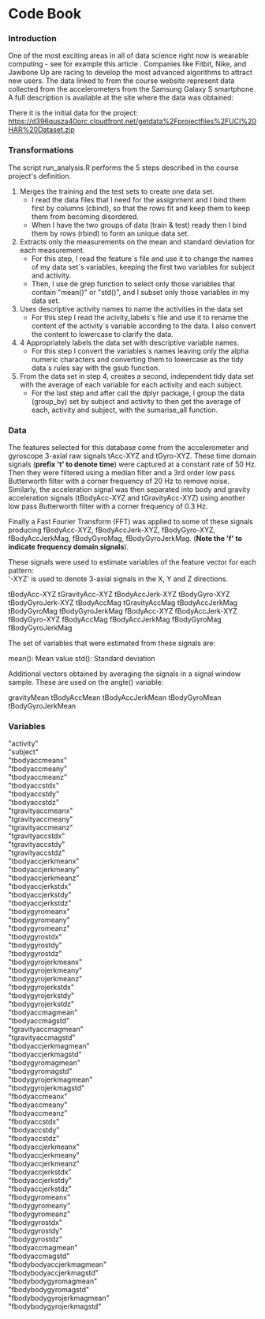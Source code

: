 # Code Book

### Introduction
One of the most exciting areas in all of data science right now is wearable computing - see for example this article . Companies like Fitbit, Nike, and Jawbone Up are racing to develop the most advanced algorithms to attract new users. The data linked to from the course website represent data collected from the accelerometers from the Samsung Galaxy S smartphone. A full description is available at the site where the data was obtained:

There it is the initial data for the project:
https://d396qusza40orc.cloudfront.net/getdata%2Fprojectfiles%2FUCI%20HAR%20Dataset.zip

### Transformations
The script run_analysis.R performs the 5 steps described in the course project's definition.

1. Merges the training and the test sets to create one data set.
    * I read the data files that I need for the assignment and I bind them first by columns (cbind), so that the rows fit and keep them to keep them from becoming disordered.
    * When I have the two groups of data (train & test) ready then I bind them by rows (rbind) to form an unique data set.
1. Extracts only the measurements on the mean and standard deviation for each measurement.
    * For this step, I read the feature´s file and use it to change the names of my data set´s variables, keeping the first two variables for subject and activity.
    * Then, I use de grep function to select only those variables that contain "mean()" or "std()", and I subset only those variables in my data set.
1. Uses descriptive activity names to name the activities in the data set
    * For this step I read the acivity_labels´s file and use it to rename the content of the activity´s variable according to the data. I also convert the content to lowercase to clarify the data.
1. 4 Appropriately labels the data set with descriptive variable names.
    * For this step I convert the variables´s names leaving only the alpha numeric characters and converting them to lowercase as the tidy data´s rules say with the gsub function.
1. From the data set in step 4, creates a second, independent tidy data set with the average of each variable for each activity and each subject.
    * For the last step and after call the dplyr package, I group the data (group_by) set by subject and activity to then get the average of each, activity and subject, with the sumarise_all function.

### Data
The features selected for this database come from the accelerometer and gyroscope 3-axial raw signals tAcc-XYZ and tGyro-XYZ. These time domain signals (**prefix 't' to denote time**) were captured at a constant rate of 50 Hz. Then they were filtered using a median filter and a 3rd order low pass Butterworth filter with a corner frequency of 20 Hz to remove noise. Similarly, the acceleration signal was then separated into body and gravity acceleration signals (tBodyAcc-XYZ and tGravityAcc-XYZ) using another low pass Butterworth filter with a corner frequency of 0.3 Hz.  

Finally a Fast Fourier Transform (FFT) was applied to some of these signals producing fBodyAcc-XYZ, fBodyAccJerk-XYZ, fBodyGyro-XYZ, fBodyAccJerkMag, fBodyGyroMag, fBodyGyroJerkMag. (**Note the 'f' to indicate frequency domain signals**). 

These signals were used to estimate variables of the feature vector for each pattern:  
'-XYZ' is used to denote 3-axial signals in the X, Y and Z directions.

tBodyAcc-XYZ
tGravityAcc-XYZ
tBodyAccJerk-XYZ
tBodyGyro-XYZ
tBodyGyroJerk-XYZ
tBodyAccMag
tGravityAccMag
tBodyAccJerkMag
tBodyGyroMag
tBodyGyroJerkMag
fBodyAcc-XYZ
fBodyAccJerk-XYZ
fBodyGyro-XYZ
fBodyAccMag
fBodyAccJerkMag
fBodyGyroMag
fBodyGyroJerkMag

The set of variables that were estimated from these signals are: 

mean(): Mean value
std(): Standard deviation

Additional vectors obtained by averaging the signals in a signal window sample. These are used on the angle() variable:

gravityMean
tBodyAccMean
tBodyAccJerkMean
tBodyGyroMean
tBodyGyroJerkMean

### Variables
"activity"                 
"subject"                 
"tbodyaccmeanx"         
"tbodyaccmeany"           
"tbodyaccmeanz"        
"tbodyaccstdx"            
"tbodyaccstdy"          
"tbodyaccstdz"            
"tgravityaccmeanx"      
"tgravityaccmeany"        
"tgravityaccmeanz"        
"tgravityaccstdx"         
"tgravityaccstdy"         
"tgravityaccstdz"         
"tbodyaccjerkmeanx"       
"tbodyaccjerkmeany"       
"tbodyaccjerkmeanz"       
"tbodyaccjerkstdx"        
"tbodyaccjerkstdy"        
"tbodyaccjerkstdz"        
"tbodygyromeanx"          
"tbodygyromeany"          
"tbodygyromeanz"          
"tbodygyrostdx"           
"tbodygyrostdy"           
"tbodygyrostdz"           
"tbodygyrojerkmeanx"      
"tbodygyrojerkmeany"      
"tbodygyrojerkmeanz"      
"tbodygyrojerkstdx"       
"tbodygyrojerkstdy"       
"tbodygyrojerkstdz"       
"tbodyaccmagmean"         
"tbodyaccmagstd"          
"tgravityaccmagmean"      
"tgravityaccmagstd"       
"tbodyaccjerkmagmean"     
"tbodyaccjerkmagstd"      
"tbodygyromagmean"        
"tbodygyromagstd"         
"tbodygyrojerkmagmean"    
"tbodygyrojerkmagstd"     
"fbodyaccmeanx"           
"fbodyaccmeany"           
"fbodyaccmeanz"           
"fbodyaccstdx"            
"fbodyaccstdy"            
"fbodyaccstdz"            
"fbodyaccjerkmeanx"       
"fbodyaccjerkmeany"       
"fbodyaccjerkmeanz"       
"fbodyaccjerkstdx"        
"fbodyaccjerkstdy"        
"fbodyaccjerkstdz"        
"fbodygyromeanx"          
"fbodygyromeany"          
"fbodygyromeanz"          
"fbodygyrostdx"           
"fbodygyrostdy"           
"fbodygyrostdz"           
   "fbodyaccmagmean"            
   "fbodyaccmagstd"   
   "fbodybodyaccjerkmagmean"    
   "fbodybodyaccjerkmagstd"     
   "fbodybodygyromagmean"       
   "fbodybodygyromagstd"        
   "fbodybodygyrojerkmagmean"    
   "fbodybodygyrojerkmagstd"     

